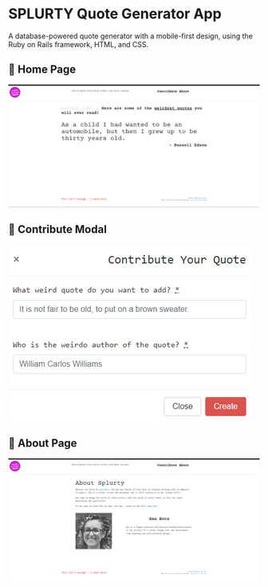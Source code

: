 # SPLURTY Quote Generator App

A database-powered quote generator with a mobile-first design, using the Ruby on Rails framework, HTML, and CSS.


## 📄 Home Page

![App Screenshot One](https://github.com/AnaBoca/splurty/blob/master/app/assets/images/screenshot1.PNG?raw=true)


## 📄 Contribute Modal

![App Screenshot Two](https://github.com/AnaBoca/splurty/blob/master/app/assets/images/screenshot2.PNG)


## 📄 About Page

![App Screenshot Two](https://github.com/AnaBoca/splurty/blob/master/app/assets/images/screenshot3.PNG)
